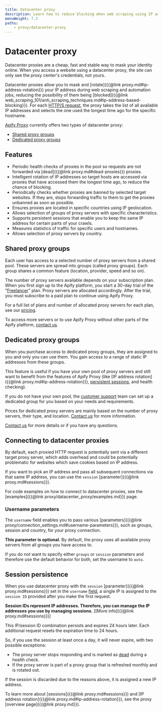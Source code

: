 ```yaml
---
title: Datacenter proxy
description: Learn how to reduce blocking when web scraping using IP address rotation. See proxy parameters and learn to implement Apify Proxy in an application.
menuWeight: 7.3
paths:
    - proxy/datacenter-proxy
---
```


# [](#datacenter-proxy) Datacenter proxy

Datacenter proxies are a cheap, fast and stable way to mask your identity online. When you access a website using a datacenter proxy, the site can only see the proxy center's credentials, not yours.

Datacenter proxies allow you to mask and [rotate]({{@link proxy.md#ip-address-rotation}}) your IP address during web scraping and automation jobs, reducing the possibility of them being [blocked]({{@link web_scraping_101/anti_scraping_techniques.md#ip-address-based-blocking}}). For each [HTTP/S request](https://developer.mozilla.org/en-US/docs/Web/HTTP/Methods), the proxy takes the list of all available IP addresses and selects the one used the longest time ago for the specific hostname.

[Apify Proxy](https://apify.com/proxy) currently offers two types of datacenter proxy:

* [Shared proxy groups](#shared-proxy-groups)
* [Dedicated proxy groups](#dedicated-proxy-groups)

## [](#features) Features

*   Periodic health checks of proxies in the pool so requests are not forwarded via [dead]({{@link proxy.md#dead-proxies}}) proxies.
*   Intelligent rotation of IP addresses so target hosts are accessed via proxies that have accessed them the longest time ago, to reduce the chance of blocking.
*   Periodically checks whether proxies are banned by selected target websites. If they are, stops forwarding traffic to them to get the proxies unbanned as soon as possible.
*   Ensures proxies are located in specific countries using IP geolocation.
*   Allows selection of groups of proxy servers with specific characteristics.
*   Supports persistent sessions that enable you to keep the same IP address for certain parts of your crawls.
*   Measures statistics of traffic for specific users and hostnames.
*   Allows selection of proxy servers by country.

## [](#shared-proxy-groups) Shared proxy groups

Each user has access to a selected number of proxy servers from a shared pool. These servers are spread into groups (called proxy groups). Each group shares a common feature (location, provider, speed and so on).

The number of proxy servers available depends on your subscription plan. When you first sign up to the Apify platform, you start a 30-day trial of the "[Freelancer](https://apify.com/pricing)" plan. Proxy servers are allocated accordingly. After the trial, you must subscribe to a paid plan to continue using Apify Proxy.

For a full list of plans and number of allocated proxy servers for each plan, see our [pricing](https://apify.com/pricing).

To access more servers or to use Apify Proxy without other parts of the Apify platform, [contact us](https://apify.com/contact).

## [](#dedicated-proxy-groups) Dedicated proxy groups

When you purchase access to dedicated proxy groups, they are assigned to you and only you can use them. You gain access to a range of static IP addresses from these groups.

This feature is useful if you have your own pool of proxy servers and still want to benefit from the features of Apify Proxy (like [IP address rotation]({{@link proxy.md#ip-address-rotation}}), [persistent sessions](#session-persistence), and health checking).

If you do not have your own pool, the [customer support](https://apify.com/contact) team can set up a dedicated group for you based on your needs and requirements.

Prices for dedicated proxy servers are mainly based on the number of proxy servers, their type, and location. [Contact us](https://apify.com/contact) for more information.

[Contact us](https://apify.com/contact) for more details or if you have any questions.

## [](#connecting-to-datacenter-proxies) Connecting to datacenter proxies

By default, each proxied HTTP request is potentially sent via a different target proxy server, which adds overhead and could be potentially problematic for websites which save cookies based on IP address.

If you want to pick an IP address and pass all subsequent connections via that same IP address, you can use the `session` [parameter]({{@link proxy.md#sessions}}).

For code examples on how to connect to datacenter proxies, see the [examples]({{@link proxy/datacenter_proxy/examples.md}}) page.

### [](#username-parameters) Username parameters

The `username` field enables you to pass various [parameters]({{@link proxy/connection_settings.md#username-parameters}}), such as groups, session and country, for your proxy connection.

**This parameter is optional**. By default, the proxy uses all available proxy servers from all groups you have access to.

If you do not want to specify either `groups` or `session` parameters and therefore use the default behavior for both, set the username to `auto`.

## [](#session-persistence) Session persistence

When you use datacenter proxy with the `session` [parameter]({{@link proxy.md#sessions}}) set in the `username` [field](#username-parameters), a single IP is assigned to the `session ID` provided after you make the first request.

**Session IDs represent IP addresses. Therefore, you can manage the IP addresses you use by managing sessions.** [[More info]({{@link proxy.md#sessions}})]

This IP/session ID combination persists and expires 24 hours later. Each additional request resets the expiration time to 24 hours.

So, if you use the session at least once a day, it will never expire, with two possible exceptions:

*   The proxy server stops responding and is marked as [dead](#dead-proxies) during a health check.
*   If the proxy server is part of a proxy group that is refreshed monthly and is rotated out.

If the session is discarded due to the reasons above, it is assigned a new IP address.

To learn more about [sessions]({{@link proxy.md#sessions}}) and [IP address rotation]({{@link proxy.md#ip-address-rotation}}), see the proxy [overview page]({{@link proxy.md}}).

